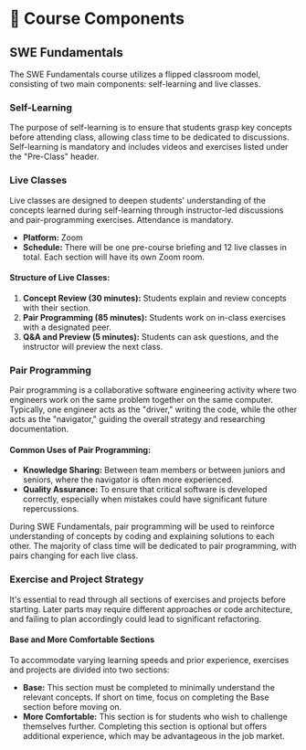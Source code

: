 # 🧩 Course Components

## SWE Fundamentals

The SWE Fundamentals course utilizes a flipped classroom model, consisting of two main components: self-learning and live classes.

### Self-Learning

The purpose of self-learning is to ensure that students grasp key concepts before attending class, allowing class time to be dedicated to discussions. Self-learning is mandatory and includes videos and exercises listed under the "Pre-Class" header.

### Live Classes

Live classes are designed to deepen students' understanding of the concepts learned during self-learning through instructor-led discussions and pair-programming exercises. Attendance is mandatory. 

- **Platform:** Zoom
- **Schedule:** There will be one pre-course briefing and 12 live classes in total. Each section will have its own Zoom room.

#### Structure of Live Classes:
1. **Concept Review (30 minutes):** Students explain and review concepts with their section.
2. **Pair Programming (85 minutes):** Students work on in-class exercises with a designated peer.
3. **Q&A and Preview (5 minutes):** Students can ask questions, and the instructor will preview the next class.

### Pair Programming

Pair programming is a collaborative software engineering activity where two engineers work on the same problem together on the same computer. Typically, one engineer acts as the "driver," writing the code, while the other acts as the "navigator," guiding the overall strategy and researching documentation.

#### Common Uses of Pair Programming:
- **Knowledge Sharing:** Between team members or between juniors and seniors, where the navigator is often more experienced.
- **Quality Assurance:** To ensure that critical software is developed correctly, especially when mistakes could have significant future repercussions.

During SWE Fundamentals, pair programming will be used to reinforce understanding of concepts by coding and explaining solutions to each other. The majority of class time will be dedicated to pair programming, with pairs changing for each live class.

### Exercise and Project Strategy

It's essential to read through all sections of exercises and projects before starting. Later parts may require different approaches or code architecture, and failing to plan accordingly could lead to significant refactoring.

#### Base and More Comfortable Sections

To accommodate varying learning speeds and prior experience, exercises and projects are divided into two sections:

- **Base:** This section must be completed to minimally understand the relevant concepts. If short on time, focus on completing the Base section before moving on.
- **More Comfortable:** This section is for students who wish to challenge themselves further. Completing this section is optional but offers additional experience, which may be advantageous in the job market.
